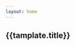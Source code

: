 ```yaml
---
layout: home
---
```


<script setup>
 
    const tamplates = [
        {
        type:'trippy',
        title: 'Trippy'
        },
        {type:'tvSnow',
        title: 'TV Snow'
         },
        {
            type: 'confetti',
            title: 'Confetti'
        },
        {
        type:'underground',
        title: 'Underground'
        },
        {
         type:'starfield',
         title: 'Starfield'
        },
        {
         type:'fireworks',
         title: 'Fireworks'
        },
           ]

const goToTamplate = (type) => window.open(`/tamplates/${type}`)
</script>

 <div class="tamplates-container">
    <div class="tamplate-card" v-for="tamplate in tamplates" @click="goToTamplate(tamplate.type)">
        <CanvasParty class="canvas-card"  :type="tamplate.type"/>
        <h2>{{tamplate.title}}</h2>
     </div>
 </div>

<style> 


</style>
